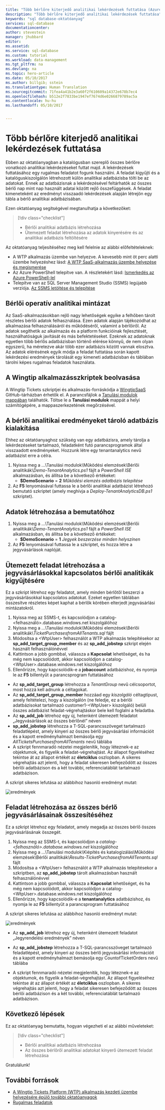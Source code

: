 ```yaml
---
title: "Több bérlőre kiterjedő analitikai lekérdezések futtatása (Azure SQL Database-t használó SaaS-mintaalkalmazás) | Microsoft Docs"
description: "Több bérlőre kiterjedő analitikai lekérdezések futtatása"
keywords: "sql database-oktatóanyag"
services: sql-database
documentationcenter: 
author: stevestein
manager: jhubbard
editor: 
ms.assetid: 
ms.service: sql-database
ms.custom: tutorial
ms.workload: data-management
ms.tgt_pltfrm: na
ms.devlang: na
ms.topic: hero-article
ms.date: 05/10/2017
ms.author: billgib; sstein
ms.translationtype: Human Translation
ms.sourcegitcommit: 71fea4a41b2e3a60f2f610609a14372e678b7ec4
ms.openlocfilehash: b512e2f7833be1947ef7674d6e0266879789ac5a
ms.contentlocale: hu-hu
ms.lasthandoff: 05/10/2017


---
```

# <a name="run-analytics-queries-against-multiple-tenants"></a>Több bérlőre kiterjedő analitikai lekérdezések futtatása

Ebben az oktatóanyagban a katalógusban szereplő összes bérlőre vonatkozó analitikai lekérdezéseket futtat majd. A lekérdezések futtatásához egy rugalmas feladatot fogunk használni. A feladat kigyűjti és a katalóguskiszolgálón létrehozott külön analitikai adatbázisba tölti be az adatokat. Ennek az adatbázisnak a lekérdezésével feltárhatók az összes bérlő nap mint nap használt adatai között rejlő összefüggések. A feladat kimeneteként az eredményt visszaadó lekérdezések alapján létrejön egy tábla a bérlő analitikai adatbázisában.


Ezen oktatóanyag segítségével megtanulhatja a következőket:

> [!div class="checklist"]
> * Bérlői analitikai adatbázis létrehozása
> * Ütemezett feladat létrehozása az adatok kinyerésére és az analitikai adatbázis feltöltésére

Az oktatóanyag teljesítéséhez meg kell felelnie az alábbi előfeltételeknek:

* A WTP alkalmazás üzembe van helyezve. A kevesebb mint öt perc alatti üzembe helyezéshez lásd: [A WTP SaaS-alkalmazás üzembe helyezése és megismerése](sql-database-saas-tutorial.md)
* Az Azure PowerShell telepítve van. A részletekért lásd: [Ismerkedés az Azure PowerShell-lel](https://docs.microsoft.com/powershell/azure/get-started-azureps)
* Telepítve van az SQL Server Management Studio (SSMS) legújabb verziója. [Az SSMS letöltése és telepítése](https://docs.microsoft.com/sql/ssms/download-sql-server-management-studio-ssms)

## <a name="tenant-operational-analytics-pattern"></a>Bérlői operatív analitikai mintázat

Az SaaS-alkalmazásokban rejlő nagy lehetőségek egyike a felhőben tárolt részletes bérlői adatok felhasználása. Ezen adatok alapján tájékozódhat az alkalmazása felhasználásáról és működéséről, valamint a bérlőiről. Az adatok segíthetik az alkalmazás és a platform funkcióinak fejlesztését, használhatóságuk javítását és más befektetéseket. Ezeknek az adatoknak egyetlen több bérlős adatbázisban történő elérése könnyű, de nem olyan egyszerű, ha méretezve akár több ezer adatbázis között vannak elosztva. Az adatok elérésének egyik módja a feladat futtatása során kapott lekérdezési eredmények tárolását egy kimeneti adatbázisban és táblában tárolni képes rugalmas feladatok használata.

## <a name="get-the-wingtip-application-scripts"></a>A Wingtip alkalmazásszkriptek beolvasása

A Wingtip Tickets szkriptjei és alkalmazás-forráskódja a [WingtipSaaS](https://github.com/Microsoft/WingtipSaaS) GitHub-tárházban érhetők el. A parancsfájlok a [Tanulási modulok mappában](https://github.com/Microsoft/WingtipSaaS/tree/master/Learning%20Modules) találhatók. Töltse le a **Tanulási modulok** mappát a helyi számítógépére, a mappaszerkezetének megőrzésével.

## <a name="deploy-a-database-for-tenant-analytics-results"></a>A bérlői analitikai eredményeket tároló adatbázis kialakítása

Ehhez az oktatóanyaghoz szükség van egy adatbázisra, amely tárolja a lekérdezéseket tartalmazó, feladatként futó parancsprogramok által visszaadott eredményeket. Hozzunk létre egy tenantanalytics nevű adatbázist erre a célra.

1. Nyissa meg a ...\\Tanulási modulok\\Működési elemzések\\Bérlői analitikák\\*Demo-TenantAnalytics.ps1* fájlt a *PowerShell ISE* alkalmazásban, és állítsa be a következő értékeket:
   * **$DemoScenario** = **2** *Működési elemzés adatbázis telepítése*
1. Az **F5** lenyomásával futtassa le a bérlői analitikai adatbázist létrehozó bemutató szkriptet (amely meghívja a *Deploy-TenantAnalyticsDB.ps1* szkriptet).

## <a name="create-some-data-for-the-demo"></a>Adatok létrehozása a bemutatóhoz

1. Nyissa meg a ...\\Tanulási modulok\\Működési elemzések\\Bérlői analitikák\\*Demo-TenantAnalytics.ps1* fájlt a *PowerShell ISE* alkalmazásban, és állítsa be a következő értékeket:
   * **$DemoScenario** = **1** *Jegyek beszerzése minden helyszínen*
1. Az **F5** lenyomásával futtassa le a szkriptet, és hozza létre a jegyvásárlások naplóját.


## <a name="create-a-scheduled-job-to-retrieve-tenant-analytics-about-ticket-purchases"></a>Ütemezett feladat létrehozása a jegyvásárlásokkal kapcsolatos bérlői analitikák kigyűjtésére

Ez a szkript létrehoz egy feladatot, amely minden bérlőtől beszerzi a jegyvásárlásokkal kapcsolatos adatokat. Ezeket egyetlen táblában összesítve részletes képet kaphat a bérlők körében elterjedt jegyvásárlási mintázatokról.

1. Nyissa meg az SSMS-t, és kapcsolódjon a catalog-\<felhasználó\>.database.windows.net kiszolgálóhoz
1. Nyissa meg a ...\\Tanulási modulok\\Működési elemzések\\Bérlői analitikák\\*TicketPurchasesfromAllTenants.sql* fájlt
1. Módosítsa a \<WtpUser\> felhasználót a WTP alkalmazás telepítésekor az **sp\_add\_target\_group\_member** és az **sp\_add\_jobstep** szkript elején használt felhasználónévvel
1. Kattintson a jobb gombbal, válassza a **Kapcsolat** lehetőséget, és ha még nem kapcsolódott, akkor kapcsolódjon a catalog-\<WtpUser\>.database.windows.net kiszolgálóhoz
1. Ellenőrizze, hogy kapcsolódik-e a **jobaccount** adatbázishoz, és nyomja le az **F5** billentyűt a parancsprogram futtatásához

* Az **sp\_add\_target\_group** létrehozza a *TenantGroup* nevű célcsoportot, most hozzá kell adnunk a céltagokat.
* Az **sp\_add\_target\_group\_member** hozzáad egy *kiszolgáló* céltagtípust, amely feltételezi, hogy a kiszolgálón (ne feledje, ez a bérlői adatbázisokat tartalmazó customer1-&lt;WtpUser&gt; kiszolgáló) belüli összes adatbázist feladat-végrehajtáskor bele kell foglalni a feladatba.
* Az **sp\_add\_job** létrehoz egy új, hetenként ütemezett feladatot „Jegyvásárlások az összes bérlőnél” néven
* **sp\_add\_jobstep** létrehozza a T-SQL-parancsszöveget tartalmazó feladatlépést, amely kinyeri az összes bérlő jegyvásárlási információit és a kapott eredményhalmazt bemásolja egy *AllTicketsPurchasesfromAllTenants* nevű táblába
* A szkript fennmaradó nézetei megjelenítik, hogy léteznek-e az objektumok, és figyelik a feladat-végrehajtást. Az állapot figyeléséhez tekintse át az állapot értékét az **életciklus** oszlopban. A sikeres végrehajtás azt jelenti, hogy a feladat sikeresen befejeződött az összes bérlői adatbázison és a két további, referenciatáblát tartalmazó adatbázison.

A szkript sikeres lefutása az alábbihoz hasonló eredményt mutat:

![eredmények](media/sql-database-saas-tutorial-tenant-analytics/ticket-purchases-job.png)

## <a name="create-a-job-to-retrieve-a-summary-count-of-ticket-purchases-from-all-tenants"></a>Feladat létrehozása az összes bérlő jegyvásárlásainak összesítéséhez

Ez a szkript létrehoz egy feladatot, amely megadja az összes bérlő összes jegyvásárlásának összegét.

1. Nyissa meg az SSMS-t, és kapcsolódjon a *catalog-&lt;felhasználó&gt;.database.windows.net* kiszolgálóhoz
1. Nyissa meg a ...\\Tanulási modulok\\Kiépítés és katalogizálás\\Működési elemzések\\Bérlői analitikák\\*Results-TicketPurchasesfromAllTenants.sql* fájlt
1. Módosítsa a &lt;WtpUser&gt; felhasználót a WTP alkalmazás telepítésekor a szkriptben, az **sp\_add\_jobstep** tárolt alkalmazásban használt felhasználónévvel
1. Kattintson a jobb gombbal, válassza a **Kapcsolat** lehetőséget, és ha még nem kapcsolódott, akkor kapcsolódjon a catalog-\<WtpUser\>.database.windows.net kiszolgálóhoz
1. Ellenőrizze, hogy kapcsolódik-e a **tenantanalytics** adatbázishoz, és nyomja le az **F5** billentyűt a parancsprogram futtatásához

A szkript sikeres lefutása az alábbihoz hasonló eredményt mutat:

![eredmények](media/sql-database-saas-tutorial-tenant-analytics/total-sales.png)



* Az **sp\_add\_job** létrehoz egy új, hetenként ütemezett feladatot „Jegyrendelési eredmények” néven

* Az **sp\_add\_jobstep** létrehozza a T-SQL-parancsszöveget tartalmazó feladatlépést, amely kinyeri az összes bérlő jegyvásárlási információit és a kapott eredményhalmazt bemásolja egy CountofTicketOrders nevű táblába

* A szkript fennmaradó nézetei megjelenítik, hogy léteznek-e az objektumok, és figyelik a feladat-végrehajtást. Az állapot figyeléséhez tekintse át az állapot értékét az **életciklus** oszlopban. A sikeres végrehajtás azt jelenti, hogy a feladat sikeresen befejeződött az összes bérlői adatbázison és a két további, referenciatáblát tartalmazó adatbázison.


## <a name="next-steps"></a>Következő lépések

Ez az oktatóanyag bemutatta, hogyan végezheti el az alábbi műveleteket:

> [!div class="checklist"]
> * Bérlői analitikai adatbázis létrehozása
> * Az összes bérlőről analitikai adatokat kinyerő ütemezett feladat létrehozása

Gratulálunk!

## <a name="additional-resources"></a>További források

* [A Wingtip Tickets Platform (WTP) alkalmazás kezdeti üzembe helyezésére épülő további oktatóanyagok](sql-database-wtp-overview.md#sql-database-wtp-saas-tutorials)
* [Rugalmas feladatok](sql-database-elastic-jobs-overview.md)
